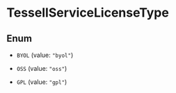 

# TessellServiceLicenseType

## Enum


* `BYOL` (value: `"byol"`)

* `OSS` (value: `"oss"`)

* `GPL` (value: `"gpl"`)



